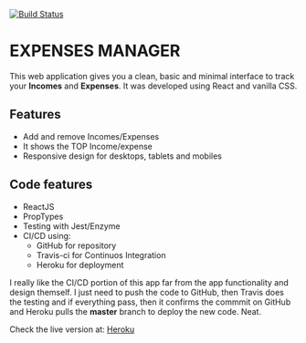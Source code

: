 [![Build Status](https://travis-ci.org/rcart/expenses-manager.svg?branch=master)](https://travis-ci.org/rcart/expenses-manager)

# EXPENSES MANAGER

This web application gives you a clean, basic and minimal interface to track your **Incomes** and **Expenses**. It was developed using React and vanilla CSS.

## Features
* Add and remove Incomes/Expenses
* It shows the TOP Income/expense
* Responsive design for desktops, tablets and mobiles

## Code features
* ReactJS
* PropTypes
* Testing with Jest/Enzyme
* CI/CD using:
    * GitHub for repository
    * Travis-ci for Continuos Integration
    * Heroku for deployment

I really like the CI/CD portion of this app far from the app functionality and design themself. I just need to push the code to GitHub, then Travis does the testing and if everything pass, then it confirms the commmit on GitHub and Heroku pulls the **master** branch to deploy the new code. Neat.

Check the live version at: [Heroku](https://rcart-expenses-manager.herokuapp.com/)
